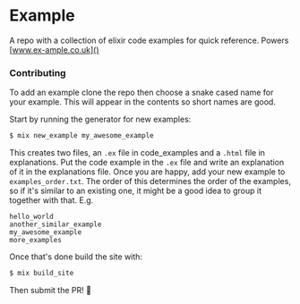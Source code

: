# Example

A repo with a collection of elixir code examples for quick reference. Powers [www.ex-ample.co.uk]()

### Contributing

To add an example clone the repo then choose a snake cased name for your example. This will appear in the contents so short names are good.

Start by running the generator for new examples:
```sh
$ mix new_example my_awesome_example
```

This creates two files, an `.ex` file in code_examples and a `.html` file in explanations. Put the code example in the `.ex` file and write an explanation of it in the explanations file. Once you are happy, add your new example to `examples_order.txt`. The order of this determines the order of the examples, so if it's similar to an existing one, it might be a good idea to group it together with that.
E.g.

```
hello_world
another_similar_example
my_awesome_example
more_examples
```

Once that's done build the site with:
```sh
$ mix build_site
```

Then submit the PR! :tada:
